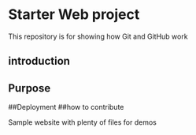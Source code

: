 # Starter Web project

This repository is for showing how Git and GitHub work


## introduction


## Purpose


##Deployment 
##how to contribute

Sample website with plenty of files for demos